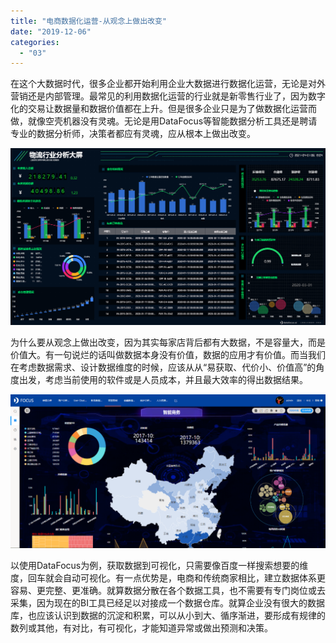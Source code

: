 ```yaml
---
title: "电商数据化运营-从观念上做出改变"
date: "2019-12-06"
categories: 
  - "03"
---
```


在这个大数据时代，很多企业都开始利用企业大数据进行数据化运营，无论是对外营销还是内部管理。最常见的利用数据化运营的行业就是新零售行业了，因为数字化的交易让数据量和数据价值都在上升。但是很多企业只是为了做数据化运营而做，就像空壳机器没有灵魂。无论是用DataFocus等智能数据分析工具还是聘请专业的数据分析师，决策者都应有灵魂，应从根本上做出改变。

![](images/word-image-27.png)

为什么要从观念上做出改变，因为其实每家店背后都有大数据，不是容量大，而是价值大。有一句说烂的话叫做数据本身没有价值，数据的应用才有价值。而当我们在考虑数据需求、设计数据维度的时候，应该从从“易获取、代价小、价值高”的角度出发，考虑当前使用的软件或是人员成本，并且最大效率的得出数据结果。

![C:\Users\FOCUS\AppData\Local\Temp\WeChat Files\d506f0f557af292c9c7c370a97f14af.png](images/c-users-focus-appdata-local-temp-wechat-files-d50.png)

以使用DataFocus为例，获取数据到可视化，只需要像百度一样搜索想要的维度，回车就会自动可视化。有一点优势是，电商和传统商家相比，建立数据体系更容易、更完整、更准确。就算数据分散在各个数据工具，也不需要有专门岗位或去采集，因为现在的BI工具已经足以对接成一个数据仓库。就算企业没有很大的数据库，也应该认识到数据的沉淀和积累，可以从小到大、循序渐进，要形成有规律的数列或其他，有对比，有可视化，才能知道异常或做出预测和决策。
